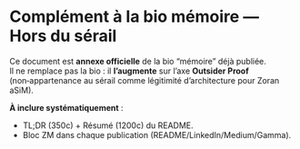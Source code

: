 # Complément à la bio mémoire — Hors du sérail

Ce document est **annexe officielle** de la bio “mémoire” déjà publiée.  
Il ne remplace pas la bio : il **l’augmente** sur l’axe **Outsider Proof** (non‑appartenance au sérail comme légitimité d’architecture pour Zoran aSiM).

**À inclure systématiquement** :  
- TL;DR (350c) + Résumé (1200c) du README.  
- Bloc ZM dans chaque publication (README/LinkedIn/Medium/Gamma).  

